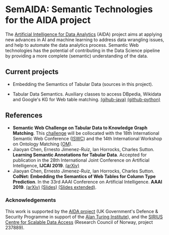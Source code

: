 # SemAIDA: Semantic Technologies for the AIDA project

The [Artificial Intelligence for Data Analytics](https://www.turing.ac.uk/research/research-projects/artificial-intelligence-data-analytics-aida) (AIDA) project aims at applying new advances in AI and machine learning to address data wrangling issues, and help to automate the data analytics process. Semantic Web technologies has the potential of contributing in the Data Science pipeline by providing a more complete (semantic) understanding of the data. 


## Current projects

- Embedding the Semantics of Tabular Data (sources in this project).

- Tabular Data Semantics.  Auxiliary classes to access DBpedia, Wikidata and Google's KG for Web table matching. [(gihub-java)](https://github.com/ernestojimenezruiz/tabular-data-semantics) [(github-python)](https://github.com/ernestojimenezruiz/tabular-data-semantics-py)



## References

- **Semantic Web Challenge on Tabular Data to Knowledge Graph Matching**. This [challenge](http://www.cs.ox.ac.uk/isg/challenges/sem-tab/) will be collocated with the 18th International Semantic Web Conference ([ISWC](https://iswc2019.semanticweb.org/)) and the 14th International Workshop on Ontology Matching ([OM](http://om2019.ontologymatching.org/)). 
- Jiaoyan Chen, Ernesto Jimenez-Ruiz, Ian Horrocks, Charles Sutton. **Learning Semantic Annotations for Tabular Data**. Accepted for publication in the 28th International Joint Conference on Artificial Intelligence, **IJCAI 2019**. [(arXiv)](https://arxiv.org/abs/1906.00781)
- Jiaoyan Chen, Ernesto Jimenez-Ruiz, Ian Horrocks, Charles Sutton. **ColNet: Embedding the Semantics of Web Tables for Column Type Prediction**. In the 33rd AAAI Conference on Artificial Intelligence. **AAAI 2019**. [(arXiv)](https://arxiv.org/abs/1811.01304) [(Slides)](https://github.com/alan-turing-institute/SemAIDA/raw/master/AAAI19_ColNet_Slide.pdf) [(Slides extended)](https://github.com/alan-turing-institute/SemAIDA/raw/master/AIDA_ColNet_Slides_extended.pdf).


### Acknowledgements

This work is supported by the [AIDA project](https://www.turing.ac.uk/research/research-projects/artificial-intelligence-data-analytics) (UK Government's Defence & Security Programme in support of the [Alan Turing Institute](https://www.turing.ac.uk/)), and the [SIRIUS Centre for Scalable Data Access](http://sirius-labs.no/) (Research Council of Norway, project 237889).
